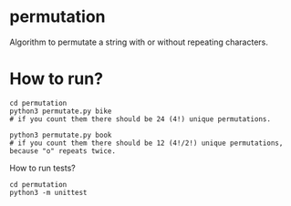 # permutation
Algorithm to permutate a string with or without repeating characters.

# How to run?
```
cd permutation
python3 permutate.py bike
# if you count them there should be 24 (4!) unique permutations.

python3 permutate.py book
# if you count them there should be 12 (4!/2!) unique permutations, because "o" repeats twice.
```

How to run tests?
```
cd permutation
python3 -m unittest
```

